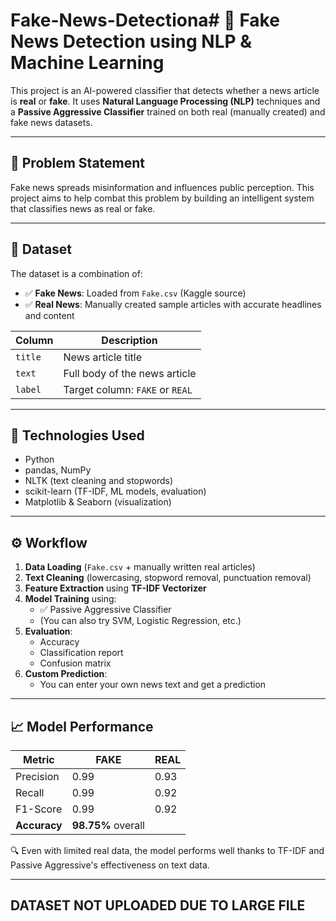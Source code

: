 # Fake-News-Detectiona# 📰 Fake News Detection using NLP & Machine Learning

This project is an AI-powered classifier that detects whether a news article is **real** or **fake**. It uses **Natural Language Processing (NLP)** techniques and a **Passive Aggressive Classifier** trained on both real (manually created) and fake news datasets.

---

## 🎯 Problem Statement

Fake news spreads misinformation and influences public perception. This project aims to help combat this problem by building an intelligent system that classifies news as real or fake.

---

## 📁 Dataset

The dataset is a combination of:

- ✅ **Fake News**: Loaded from `Fake.csv` (Kaggle source)
- ✅ **Real News**: Manually created sample articles with accurate headlines and content

| Column     | Description                           |
|------------|---------------------------------------|
| `title`    | News article title                    |
| `text`     | Full body of the news article         |
| `label`    | Target column: `FAKE` or `REAL`       |

---

## 🧠 Technologies Used

- Python
- pandas, NumPy
- NLTK (text cleaning and stopwords)
- scikit-learn (TF-IDF, ML models, evaluation)
- Matplotlib & Seaborn (visualization)

---

## ⚙️ Workflow

1. **Data Loading** (`Fake.csv` + manually written real articles)
2. **Text Cleaning** (lowercasing, stopword removal, punctuation removal)
3. **Feature Extraction** using **TF-IDF Vectorizer**
4. **Model Training** using:
   - ✅ Passive Aggressive Classifier
   - (You can also try SVM, Logistic Regression, etc.)
5. **Evaluation**:
   - Accuracy
   - Classification report
   - Confusion matrix
6. **Custom Prediction**:
   - You can enter your own news text and get a prediction

---

## 📈 Model Performance

| Metric     | FAKE | REAL |
|------------|------|------|
| Precision  | 0.99 | 0.93 |
| Recall     | 0.99 | 0.92 |
| F1-Score   | 0.99 | 0.92 |
| **Accuracy** | **98.75%** overall |

🔍 Even with limited real data, the model performs well thanks to TF-IDF and Passive Aggressive's effectiveness on text data.

---

## DATASET NOT UPLOADED DUE TO LARGE FILE
